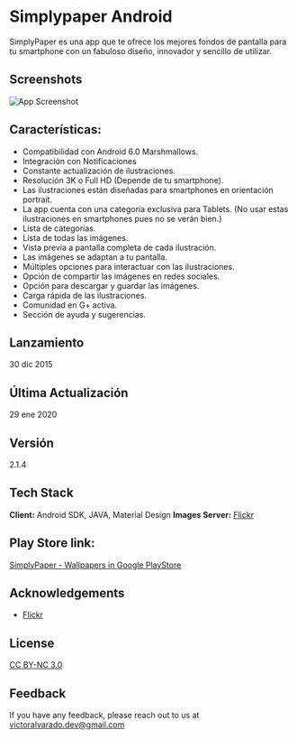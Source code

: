 # Simplypaper Android

SimplyPaper es una app que te ofrece los mejores fondos de pantalla para tu smartphone con un fabuloso diseño, innovador y sencillo de utilizar.


## Screenshots

![App Screenshot](https://vicbox.tech/resources/publi_ingles2.png)

## Características:

* Compatibilidad con Android 6.0 Marshmallows.
* Integración con Notificaciones
* Constante actualización de ilustraciones.
* Resolución 3K o Full HD (Depende de tu smartphone).
* Las ilustraciones están diseñadas para smartphones en orientación portrait.
* La app cuenta con una categoría exclusiva para Tablets. (No usar estas ilustraciones en smartphones pues no se verán bien.)
* Lista de categorías.
* Lista de todas las imágenes.
* Vista previa a pantalla completa de cada ilustración.
* Las imágenes se adaptan a tu pantalla.
* Múltiples opciones para interactuar con las ilustraciones.
* Opción de compartir las imágenes en redes sociales.
* Opción para descargar y guardar las imágenes.
* Carga rápida de las ilustraciones.
* Comunidad en G+ activa.
* Sección de ayuda y sugerencias.

## Lanzamiento
30 dic 2015

## Última Actualización
29 ene 2020

## Versión
2.1.4

## Tech Stack

**Client:** Android SDK, JAVA, Material Design
**Images Server:** [Flickr](https://flickr.com)


## Play Store link:

[SimplyPaper - Wallpapers in Google PlayStore](https://play.google.com/store/apps/details?id=com.dev.victor.spaper)


## Acknowledgements

 - [Flickr](https://flickr.com)


## License

[CC BY-NC 3.0](https://creativecommons.org/licenses/by-nc/3.0/)


## Feedback

If you have any feedback, please reach out to us at victoralvarado.dev@gmail.com

